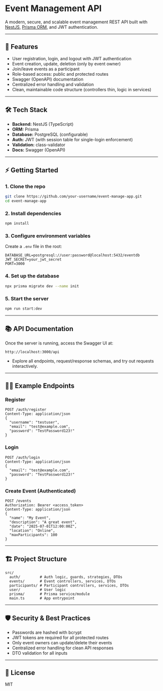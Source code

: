 # Event Management API

A modern, secure, and scalable event management REST API built with [NestJS](https://nestjs.com/), [Prisma ORM](https://www.prisma.io/), and JWT authentication.

---

## 🚀 Features

- User registration, login, and logout with JWT authentication
- Event creation, update, deletion (only by event owner)
- Join/leave events as a participant
- Role-based access: public and protected routes
- Swagger (OpenAPI) documentation
- Centralized error handling and validation
- Clean, maintainable code structure (controllers thin, logic in services)

---

## 🛠️ Tech Stack

- **Backend:** NestJS (TypeScript)
- **ORM:** Prisma
- **Database:** PostgreSQL (configurable)
- **Auth:** JWT (with session table for single-login enforcement)
- **Validation:** class-validator
- **Docs:** Swagger (OpenAPI)

---

## ⚡ Getting Started

### 1. Clone the repo

```bash
git clone https://github.com/your-username/event-manage-app.git
cd event-manage-app
```

### 2. Install dependencies

```bash
npm install
```

### 3. Configure environment variables

Create a `.env` file in the root:

```env
DATABASE_URL=postgresql://user:password@localhost:5432/eventdb
JWT_SECRET=your_jwt_secret
PORT=3000
```

### 4. Set up the database

```bash
npx prisma migrate dev --name init
```

### 5. Start the server

```bash
npm run start:dev
```

---

## 📚 API Documentation

Once the server is running, access the Swagger UI at:

```
http://localhost:3000/api
```

- Explore all endpoints, request/response schemas, and try out requests interactively.

---

## 🧑‍💻 Example Endpoints

### Register

```http
POST /auth/register
Content-Type: application/json
{
  "username": "testuser",
  "email": "test@example.com",
  "password": "TestPassword123!"
}
```

### Login

```http
POST /auth/login
Content-Type: application/json
{
  "email": "test@example.com",
  "password": "TestPassword123!"
}
```

### Create Event (Authenticated)

```http
POST /events
Authorization: Bearer <access_token>
Content-Type: application/json
{
  "name": "My Event",
  "description": "A great event",
  "date": "2025-07-01T12:00:00Z",
  "location": "Online",
  "maxParticipants": 100
}
```

---

## 🏗️ Project Structure

```
src/
  auth/         # Auth logic, guards, strategies, DTOs
  events/       # Event controllers, services, DTOs
  participants/ # Participant controllers, services, DTOs
  user/         # User logic
  prisma/       # Prisma service/module
  main.ts       # App entrypoint
```

---

## 🛡️ Security & Best Practices

- Passwords are hashed with bcrypt
- JWT tokens are required for all protected routes
- Only event owners can update/delete their events
- Centralized error handling for clean API responses
- DTO validation for all inputs

---

## 📝 License

MIT
